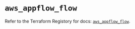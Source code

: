 # `aws_appflow_flow`

Refer to the Terraform Registory for docs: [`aws_appflow_flow`](https://registry.terraform.io/providers/hashicorp/aws/5.16.2/docs/resources/appflow_flow).
